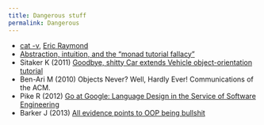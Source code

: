 ```yaml
---
title: Dangerous stuff
permalink: Dangerous
---
```


- [cat -v](http://harmful.cat-v.org/), [Eric Raymond](https://en.wikipedia.org/wiki/Eric_S._Raymond)
- [Abstraction, intuition, and the “monad tutorial fallacy”](https://byorgey.wordpress.com/2009/01/12/abstraction-intuition-and-the-monad-tutorial-fallacy/)
- Sitaker K (2011) [Goodbye, shitty Car extends Vehicle object-orientation tutorial](http://www.memonic.com/user/pneff/folder/development/id/1ttgT)
- Ben-Ari M (2010) Objects Never? Well, Hardly Ever! Communications of the ACM.
- Pike R (2012) [Go at Google: Language Design in the Service of Software Engineering](http://talks.golang.org/2012/splash.article)
- Barker J (2013) [All evidence points to OOP being bullshit](http://pivotallabs.com/all-evidence-points-to-oop-being-bullshit/)

